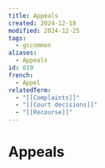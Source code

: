 ```yaml
---
title: Appeals
created: 2024-12-18
modified: 2024-12-25
tags:
  - gccommon
aliases:
  - Appeals
id: 619
french:
  - Appel
relatedTerm:
  - "[[Complaints]]"
  - "[[Court decisions]]"
  - "[[Recourse]]"
---
```

# Appeals
